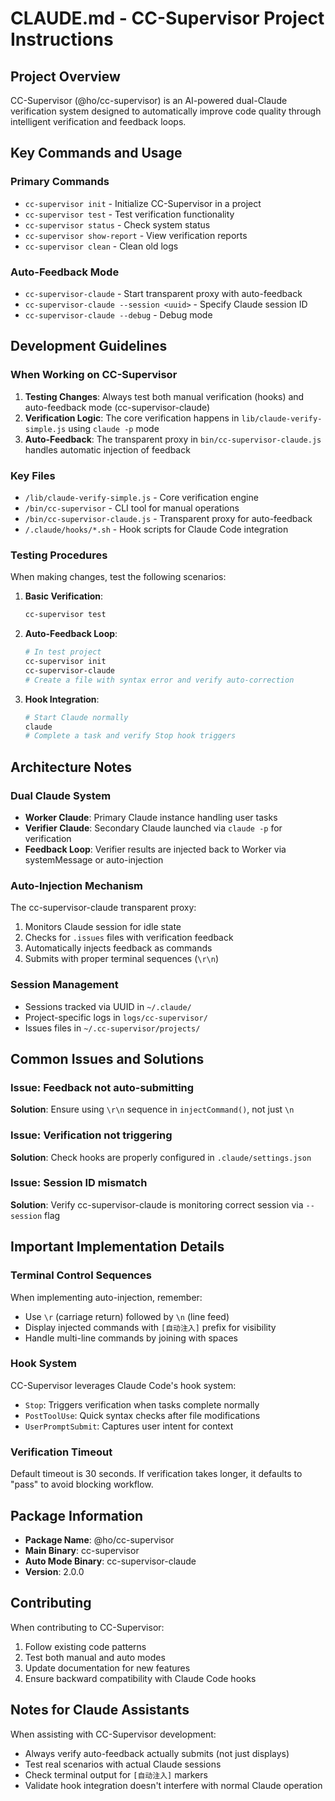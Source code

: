 # CLAUDE.md - CC-Supervisor Project Instructions

## Project Overview
CC-Supervisor (@ho/cc-supervisor) is an AI-powered dual-Claude verification system designed to automatically improve code quality through intelligent verification and feedback loops.

## Key Commands and Usage

### Primary Commands
- `cc-supervisor init` - Initialize CC-Supervisor in a project
- `cc-supervisor test` - Test verification functionality
- `cc-supervisor status` - Check system status
- `cc-supervisor show-report` - View verification reports
- `cc-supervisor clean` - Clean old logs

### Auto-Feedback Mode
- `cc-supervisor-claude` - Start transparent proxy with auto-feedback
- `cc-supervisor-claude --session <uuid>` - Specify Claude session ID
- `cc-supervisor-claude --debug` - Debug mode

## Development Guidelines

### When Working on CC-Supervisor

1. **Testing Changes**: Always test both manual verification (hooks) and auto-feedback mode (cc-supervisor-claude)
2. **Verification Logic**: The core verification happens in `lib/claude-verify-simple.js` using `claude -p` mode
3. **Auto-Feedback**: The transparent proxy in `bin/cc-supervisor-claude.js` handles automatic injection of feedback

### Key Files
- `/lib/claude-verify-simple.js` - Core verification engine
- `/bin/cc-supervisor` - CLI tool for manual operations
- `/bin/cc-supervisor-claude.js` - Transparent proxy for auto-feedback
- `/.claude/hooks/*.sh` - Hook scripts for Claude Code integration

### Testing Procedures

When making changes, test the following scenarios:

1. **Basic Verification**:
   ```bash
   cc-supervisor test
   ```

2. **Auto-Feedback Loop**:
   ```bash
   # In test project
   cc-supervisor init
   cc-supervisor-claude
   # Create a file with syntax error and verify auto-correction
   ```

3. **Hook Integration**:
   ```bash
   # Start Claude normally
   claude
   # Complete a task and verify Stop hook triggers
   ```

## Architecture Notes

### Dual Claude System
- **Worker Claude**: Primary Claude instance handling user tasks
- **Verifier Claude**: Secondary Claude launched via `claude -p` for verification
- **Feedback Loop**: Verifier results are injected back to Worker via systemMessage or auto-injection

### Auto-Injection Mechanism
The cc-supervisor-claude transparent proxy:
1. Monitors Claude session for idle state
2. Checks for `.issues` files with verification feedback
3. Automatically injects feedback as commands
4. Submits with proper terminal sequences (`\r\n`)

### Session Management
- Sessions tracked via UUID in `~/.claude/`
- Project-specific logs in `logs/cc-supervisor/`
- Issues files in `~/.cc-supervisor/projects/`

## Common Issues and Solutions

### Issue: Feedback not auto-submitting
**Solution**: Ensure using `\r\n` sequence in `injectCommand()`, not just `\n`

### Issue: Verification not triggering
**Solution**: Check hooks are properly configured in `.claude/settings.json`

### Issue: Session ID mismatch
**Solution**: Verify cc-supervisor-claude is monitoring correct session via `--session` flag

## Important Implementation Details

### Terminal Control Sequences
When implementing auto-injection, remember:
- Use `\r` (carriage return) followed by `\n` (line feed)
- Display injected commands with `[自动注入]` prefix for visibility
- Handle multi-line commands by joining with spaces

### Hook System
CC-Supervisor leverages Claude Code's hook system:
- `Stop`: Triggers verification when tasks complete normally
- `PostToolUse`: Quick syntax checks after file modifications
- `UserPromptSubmit`: Captures user intent for context

### Verification Timeout
Default timeout is 30 seconds. If verification takes longer, it defaults to "pass" to avoid blocking workflow.

## Package Information
- **Package Name**: @ho/cc-supervisor
- **Main Binary**: cc-supervisor
- **Auto Mode Binary**: cc-supervisor-claude
- **Version**: 2.0.0

## Contributing
When contributing to CC-Supervisor:
1. Follow existing code patterns
2. Test both manual and auto modes
3. Update documentation for new features
4. Ensure backward compatibility with Claude Code hooks

## Notes for Claude Assistants
When assisting with CC-Supervisor development:
- Always verify auto-feedback actually submits (not just displays)
- Test real scenarios with actual Claude sessions
- Check terminal output for `[自动注入]` markers
- Validate hook integration doesn't interfere with normal Claude operation